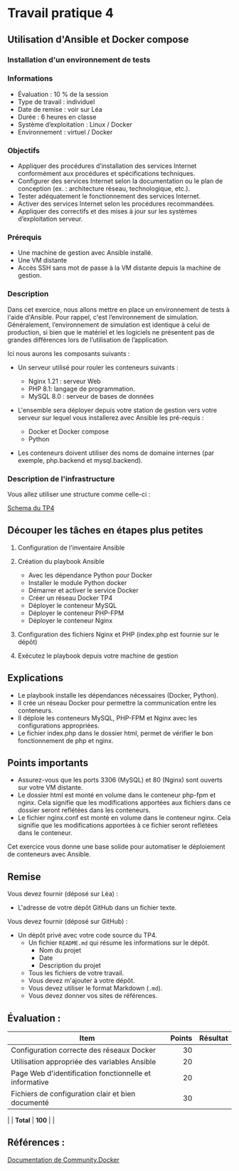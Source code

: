 # Travail pratique 4
## Utilisation d'Ansible et Docker compose
### Installation d'un environnement de tests 


### Informations

- Évaluation : 10 % de la session
- Type de travail : individuel
- Date de remise : voir sur Léa
- Durée : 6 heures en classe
- Système d’exploitation : Linux / Docker
- Environnement : virtuel / Docker

### Objectifs

- Appliquer des procédures d’installation des services Internet conformément aux procédures et spécifications techniques.
- Configurer des services Internet selon la documentation ou le plan de conception (ex. : architecture réseau, technologique, etc.).
- Tester adéquatement le fonctionnement des services Internet.
- Activer des services Internet selon les procédures recommandées.
- Appliquer des correctifs et des mises à jour sur les systèmes d’exploitation serveur.

### Prérequis 
- Une machine de gestion avec Ansible installé.
- Une VM distante
- Accès SSH sans mot de passe à la VM distante depuis la machine de gestion.

### Description
 Dans cet exercice, nous allons mettre en place un environnement de tests à l'aide d'Ansible. Pour rappel, c'est l’environnement de simulation. Généralement, l’environnement
de simulation est identique à celui de production, si bien que le matériel
et les logiciels ne présentent pas de grandes différences lors de l’utilisation de l’application.

Ici nous aurons les composants suivants :  
- Un serveur utilisé pour rouler les conteneurs suivants : 
    - Nginx 1.21 : serveur Web  
    - PHP 8.1: langage de programmation.
    - MySQL 8.0 : serveur de bases de données  
- L'ensemble sera déployer depuis votre station de gestion vers votre serveur sur lequel vous installerez avec Ansible les pré-requis :
    - Docker et Docker compose
    - Python

- Les conteneurs doivent utiliser des noms de domaine internes (par exemple, php.backend et mysql.backend).




### Description de l'infrastructure

Vous allez utiliser une structure comme celle-ci :

[Schema du TP4](./images/Tp4-2.png)


## Découper les tâches en étapes plus petites 

1. Configuration de l'inventaire Ansible

2. Création du playbook Ansible
    - Avec les dépendance Python pour Docker
    - Installer le module Python docker
    - Démarrer et activer le service Docker
    - Créer un réseau Docker TP4
    - Déployer le conteneur MySQL
    - Déployer le conteneur PHP-FPM
    - Déployer le conteneur Nginx
3. Configuration des fichiers Nginx et PHP (index.php est fournie sur le dépôt)
4. Exécutez le playbook depuis votre machine de gestion

## Explications

- Le playbook installe les dépendances nécessaires (Docker, Python).
- Il crée un réseau Docker pour permettre la communication entre les conteneurs.
- Il déploie les conteneurs MySQL, PHP-FPM et Nginx avec les configurations appropriées.
- Le fichier index.php dans le dossier html, permet de vérifier le bon fonctionnement de php et nginx.

## Points importants

- Assurez-vous que les ports 3306 (MySQL) et 80 (Nginx) sont ouverts sur votre VM distante.
 - Le dossier html est monté en volume dans le conteneur php-fpm et nginx. Cela signifie que les modifications apportées aux fichiers dans ce dossier seront reflétées dans les conteneurs.
 -  Le fichier nginx.conf est monté en volume dans le conteneur nginx. Cela signifie que les modifications apportées à ce fichier seront reflétées dans le conteneur.

Cet exercice vous donne une base solide pour automatiser le déploiement de conteneurs avec Ansible. 

## Remise

Vous devez fournir (déposé sur Léa) :

- L'adresse de votre dépôt GitHub dans un fichier texte.

Vous devez fournir (déposé sur GitHub) :

- Un dépôt privé avec votre code source du TP4.
    - Un fichier `README.md` qui résume les informations sur le dépôt.
        - Nom du projet
        - Date
        - Description du projet
    - Tous les fichiers de votre travail.
    - Vous devez m'ajouter à votre dépôt.
    - Vous devez utiliser le format Markdown (`.md`).
    - Vous devez donner vos sites de références.



## Évaluation :


| Item                  | Points | Résultat |
| --------------------- | -----: | :-------: |
| Configuration correcte des réseaux Docker|    30 |           |
| Utilisation appropriée des variables Ansible |    20 |  
| Page Web d'identification fonctionnelle et informative|20 |
|Fichiers de configuration clair et bien documenté |    30 |          |
|
| **Total**             | **100** |           |

## Références :

[Documentation de Community.Docker](https://docs.ansible.com/ansible/latest/collections/community/docker/index.html#description)

